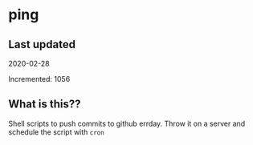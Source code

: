 # ping

## Last updated
2020-02-28

Incremented: 1056

## What is this??
Shell scripts to push commits to github errday. Throw it on a server and schedule the script with `cron`
